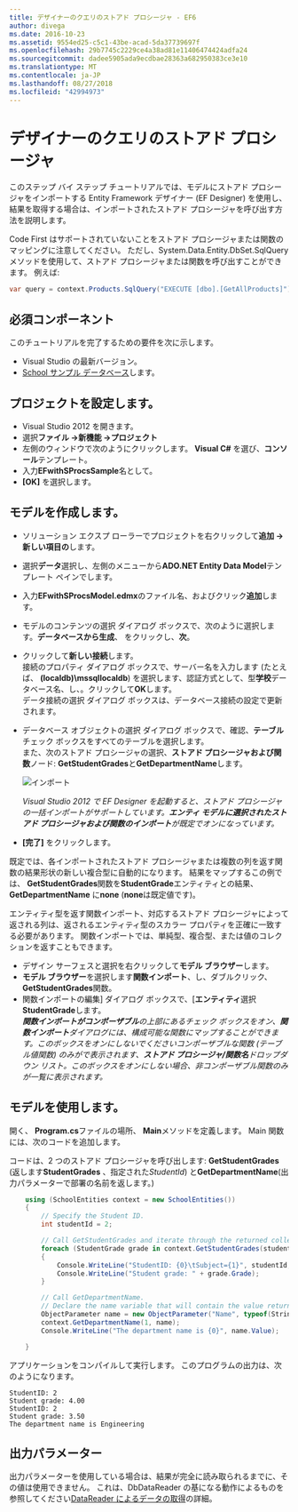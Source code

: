 ```yaml
---
title: デザイナーのクエリのストアド プロシージャ - EF6
author: divega
ms.date: 2016-10-23
ms.assetid: 9554ed25-c5c1-43be-acad-5da37739697f
ms.openlocfilehash: 29b7745c2229ce4a38ad81e11406474424adfa24
ms.sourcegitcommit: dadee5905ada9ecdbae28363a682950383ce3e10
ms.translationtype: MT
ms.contentlocale: ja-JP
ms.lasthandoff: 08/27/2018
ms.locfileid: "42994973"
---
```

# <a name="designer-query-stored-procedures"></a>デザイナーのクエリのストアド プロシージャ
このステップ バイ ステップ チュートリアルでは、モデルにストアド プロシージャをインポートする Entity Framework デザイナー (EF Designer) を使用し、結果を取得する場合は、インポートされたストアド プロシージャを呼び出す方法を説明します。 

Code First はサポートされていないことをストアド プロシージャまたは関数のマッピングに注意してください。 ただし、System.Data.Entity.DbSet.SqlQuery メソッドを使用して、ストアド プロシージャまたは関数を呼び出すことができます。 例えば:
``` csharp
var query = context.Products.SqlQuery("EXECUTE [dbo].[GetAllProducts]")`;
```

## <a name="prerequisites"></a>必須コンポーネント

このチュートリアルを完了するための要件を次に示します。

- Visual Studio の最新バージョン。
- [School サンプル データベース](~/ef6/resources/school-database.md)します。

## <a name="set-up-the-project"></a>プロジェクトを設定します。

-   Visual Studio 2012 を開きます。
-   選択**ファイル -&gt;新機能 -&gt;プロジェクト**
-   左側のウィンドウで次のようにクリックします。 **Visual C\#** を選び、**コンソール**テンプレート。
-   入力**EFwithSProcsSample**名として。
-   **[OK]** を選択します。

## <a name="create-a-model"></a>モデルを作成します。

-   ソリューション エクスプ ローラーでプロジェクトを右クリックして**追加 -&gt;新しい項目の**します。
-   選択**データ**選択し、左側のメニューから**ADO.NET Entity Data Model**テンプレート ペインでします。
-   入力**EFwithSProcsModel.edmx**のファイル名、およびクリック**追加**します。
-   モデルのコンテンツの選択 ダイアログ ボックスで、次のように選択します。**データベースから生成**、 をクリックし、**次**。
-   クリックして**新しい接続**します。  
    接続のプロパティ ダイアログ ボックスで、サーバー名を入力します (たとえば、 **(localdb)\\mssqllocaldb**) を選択します、認証方式として、型**学校**データベース名、し、。クリックして**OK**します。  
    データ接続の選択 ダイアログ ボックスは、データベース接続の設定で更新されます。
-   データベース オブジェクトの選択 ダイアログ ボックスで、確認、**テーブル** チェック ボックスをすべてのテーブルを選択します。  
    また、次のストアド プロシージャの選択、**ストアド プロシージャおよび関数**ノード: **GetStudentGrades**と**GetDepartmentName**します。 

    ![インポート](~/ef6/media/import.jpg)

    *Visual Studio 2012 で EF Designer を起動すると、ストアド プロシージャの一括インポートがサポートしています。**エンティ モデルに選択されたストアド プロシージャおよび関数のインポート**が既定でオンになっています。*
-   **[完了]** をクリックします。

既定では、各インポートされたストアド プロシージャまたは複数の列を返す関数の結果形状の新しい複合型に自動的になります。 結果をマップするこの例では、 **GetStudentGrades**関数を**StudentGrade**エンティティとの結果、 **GetDepartmentName** に**none** (**none**は既定値です)。

エンティティ型を返す関数インポート、対応するストアド プロシージャによって返される列は、返されるエンティティ型のスカラー プロパティを正確に一致する必要があります。 関数インポートでは、単純型、複合型、または値のコレクションを返すこともできます。

-   デザイン サーフェスと選択を右クリックして**モデル ブラウザー**します。
-   **モデル ブラウザー**を選択します**関数インポート**、し、ダブルクリック、 **GetStudentGrades**関数。
-   関数インポートの編集] ダイアログ ボックスで、[**エンティティ**選択**StudentGrade**します。  
    ***関数インポートがコンポーザブル**の上部にあるチェック ボックスをオン、**関数インポート**ダイアログには、構成可能な関数にマップすることができます。このボックスをオンにしないでくださいコンポーザブルな関数 (テーブル値関数) のみがで表示されます、**ストアド プロシージャ/関数名**ドロップダウン リスト。このボックスをオンにしない場合、非コンポーザブル関数のみが一覧に表示されます。*

## <a name="use-the-model"></a>モデルを使用します。

開く、 **Program.cs**ファイルの場所、 **Main**メソッドを定義します。 Main 関数には、次のコードを追加します。

コードは、2 つのストアド プロシージャを呼び出します: **GetStudentGrades** (返します**StudentGrades** 、指定された*StudentId*) と**GetDepartmentName**(出力パラメーターで部署の名前を返します。)  

``` csharp
    using (SchoolEntities context = new SchoolEntities())
    {
        // Specify the Student ID.
        int studentId = 2;

        // Call GetStudentGrades and iterate through the returned collection.
        foreach (StudentGrade grade in context.GetStudentGrades(studentId))
        {
            Console.WriteLine("StudentID: {0}\tSubject={1}", studentId, grade.Subject);
            Console.WriteLine("Student grade: " + grade.Grade);
        }

        // Call GetDepartmentName.
        // Declare the name variable that will contain the value returned by the output parameter.
        ObjectParameter name = new ObjectParameter("Name", typeof(String));
        context.GetDepartmentName(1, name);
        Console.WriteLine("The department name is {0}", name.Value);

    }
```

アプリケーションをコンパイルして実行します。 このプログラムの出力は、次のようになります。

```
StudentID: 2
Student grade: 4.00
StudentID: 2
Student grade: 3.50
The department name is Engineering
```

<a name="output-parameters"></a>出力パラメーター
-----------------

出力パラメーターを使用している場合は、結果が完全に読み取られるまでに、その値は使用できません。 これは、DbDataReader の基になる動作によるものを参照してください[DataReader によるデータの取得](http://go.microsoft.com/fwlink/?LinkID=398589)の詳細。
